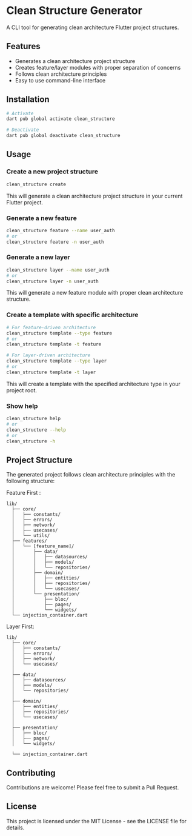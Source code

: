 # Clean Structure Generator

A CLI tool for generating clean architecture Flutter project structures.

## Features

- Generates a clean architecture project structure
- Creates feature/layer modules with proper separation of concerns
- Follows clean architecture principles
- Easy to use command-line interface

## Installation

```bash
# Activate
dart pub global activate clean_structure

# Deactivate
dart pub global deactivate clean_structure
```

## Usage

### Create a new project structure

```bash
clean_structure create
```

This will generate a clean architecture project structure in your current Flutter project.

### Generate a new feature

```bash
clean_structure feature --name user_auth
# or
clean_structure feature -n user_auth
```

### Generate a new layer

```bash
clean_structure layer --name user_auth
# or
clean_structure layer -n user_auth
```

This will generate a new feature module with proper clean architecture structure.

### Create a template with specific architecture

```bash
# For feature-driven architecture
clean_structure template --type feature
# or
clean_structure template -t feature

# For layer-driven architecture
clean_structure template --type layer
# or
clean_structure template -t layer
```

This will create a template with the specified architecture type in your project root.

### Show help

```bash
clean_structure help
# or
clean_structure --help
# or
clean_structure -h
```

## Project Structure

The generated project follows clean architecture principles with the following structure:

Feature First :

```
lib/
  ├── core/
  │   ├── constants/
  │   ├── errors/
  │   ├── network/
  │   ├── usecases/
  │   └── utils/
  ├── features/
  │   └── [feature_name]/
  │       ├── data/
  │       │   ├── datasources/
  │       │   ├── models/
  │       │   └── repositories/
  │       ├── domain/
  │       │   ├── entities/
  │       │   ├── repositories/
  │       │   └── usecases/
  │       └── presentation/
  │           ├── bloc/
  │           ├── pages/
  │           └── widgets/
  └── injection_container.dart
```

Layer First: 

```
lib/
  ├── core/
  │   ├── constants/
  │   ├── errors/
  │   ├── network/
  │   └── usecases/
  │   
  ├── data/
  │   ├── datasources/
  │   ├── models/
  │   └── repositories/
  │
  ├── domain/
  │   ├── entities/
  │   ├── repositories/
  │   └── usecases/
  │
  ├── presentation/
  │   ├── bloc/
  │   ├── pages/
  │   └── widgets/

  └── injection_container.dart
```

## Contributing

Contributions are welcome! Please feel free to submit a Pull Request.

## License

This project is licensed under the MIT License - see the LICENSE file for details.
